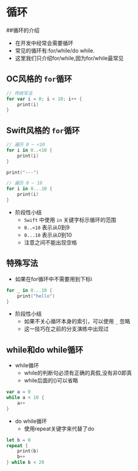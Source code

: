 # 循环
 
##循环的介绍

- 在开发中经常会需要循环
- 常见的循环有:for/while/do while.
- 这里我们只介绍for/while,因为for/while最常见
## OC风格的 `for`循环

```swift
// 传统写法
for var i = 0; i < 10; i++ {
    print(i)
}
```

## Swift风格的 `for`循环

```swift
// 遍历 0 ~ <10
for i in 0..<10 {
    print(i)
}

print("---")

// 遍历 0 ~ 10
for i in 0...10 {
    print(i)
}
```

* 阶段性小结
    * `Swift` 中使用 `in` 关键字标示循环的范围
    * `0..<10` 表示从0到9
    * `0...10` 表示从0到10
    * 注意之间不能出现空格

## 特殊写法
- 如果在for循环中不需要用到下标i

```swift
for _ in 0...10 {
    print("hello")
}
```

* 阶段性小结
    * 如果不关心循环本身的索引，可以使用 `_` 忽略
    * 这一技巧在之前的分支演练中出现过


## while和do while循环

- while循环
  - while的判断句必须有正确的真假,没有非0即真
  - while后面的()可以省略

```swift
var a = 0
while a < 10 {
    a++
}
```

- do while循环
  - 使用repeat关键字来代替了do

```swift
let b = 0
repeat {
    print(b)
    b++
} while b < 20
```